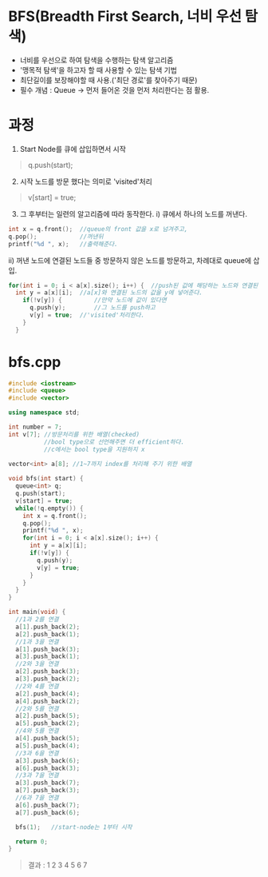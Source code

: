 # BFS(Breadth First Search, 너비 우선 탐색)
 - 너비를 우선으로 하여 탐색을 수행하는 탐색 알고리즘
 - '맹목적 탐색'을 하고자 할 때 사용할 수 있는 탐색 기법
 - 최단길이를 보장해야할 때 사용.('최단 경로'를 찾아주기 때문)
 - 필수 개념 : Queue -> 먼저 들어온 것을 먼저 처리한다는 점 활용.

# 과정
1. Start Node를 큐에 삽입하면서 시작
 > q.push(start);

2. 시작 노드를 방문 했다는 의미로 'visited'처리
 > v[start] = true;
 
3. 그 후부터는 일련의 알고리즘에 따라 동작한다.
 i) 큐에서 하나의 노드를 꺼낸다.
```C++
int x = q.front();	//queue의 front 값을 x로 넘겨주고, 
q.pop();			//꺼낸뒤 
printf("%d ", x);	//출력해준다. 
```
ii) 꺼낸 노드에 연결된 노드들 중 방문하지 않은 노드를 방문하고,
차례대로 queue에 삽입.
```C++
for(int i = 0; i < a[x].size(); i++) {	//push된 값에 해당하는 노드와 연결된 모든 노드들을 탐색 
  int y = a[x][i];	//a[x]와 연결된 노드의 값을 y에 넣어준다. 
    if(!v[y]) {			//만약 노드에 값이 있다면 
      q.push(y);		//그 노드를 push하고 
      v[y] = true;	//'visited'처리한다. 
    }
  }
```

# bfs.cpp
```C++
#include <iostream>
#include <queue>
#include <vector>

using namespace std;

int number = 7;
int v[7]; //방문처리를 위한 배열(checked)
          //bool type으로 선언해주면 더 efficient하다.
          //c에서는 bool type을 지원하지 x 
 
vector<int> a[8]; //1~7까지 index를 처리해 주기 위한 배열

void bfs(int start) {
  queue<int> q;
  q.push(start);		
  v[start] = true;
  while(!q.empty()) {
    int x = q.front();
    q.pop();
    printf("%d ", x);
    for(int i = 0; i < a[x].size(); i++) {
      int y = a[x][i];
      if(!v[y]) {
        q.push(y);
        v[y] = true;
      }
    }
  }
}

int main(void) {
  //1과 2를 연결
  a[1].push_back(2);
  a[2].push_back(1);
  //1과 3을 연결 
  a[1].push_back(3);
  a[3].push_back(1);
  //2와 3을 연결 
  a[2].push_back(3);
  a[3].push_back(2);
  //2와 4를 연결 
  a[2].push_back(4);
  a[4].push_back(2);
  //2와 5를 연결 
  a[2].push_back(5);
  a[5].push_back(2);
  //4와 5를 연결 
  a[4].push_back(5);
  a[5].push_back(4);
  //3과 6을 연결 
  a[3].push_back(6);
  a[6].push_back(3);
  //3과 7을 연결
  a[3].push_back(7);
  a[7].push_back(3);
  //6과 7을 연결
  a[6].push_back(7);
  a[7].push_back(6);

  bfs(1);	//start-node는 1부터 시작 

  return 0;
} 
```
>결과 : 1 2 3 4 5 6 7